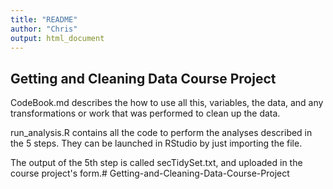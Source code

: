 ```yaml
---
title: "README"
author: "Chris"
output: html_document
---
```


## Getting and Cleaning Data Course Project

CodeBook.md describes the how to use all this, variables, the data, and any transformations or work that was performed to clean up the data.

run_analysis.R contains all the code to perform the analyses described in the 5 steps. They can be launched in RStudio by just importing the file.

The output of the 5th step is called secTidySet.txt, and uploaded in the course project's form.# Getting-and-Cleaning-Data-Course-Project
